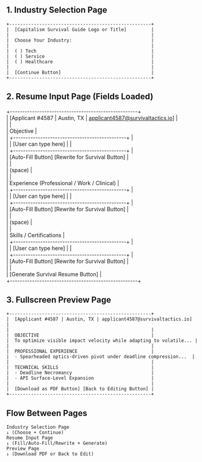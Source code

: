 ## **1\. Industry Selection Page**

`+----------------------------------------------------+`  
`|  [Capitalism Survival Guide Logo or Title]         |`  
`|                                                    |`  
`|  Choose Your Industry:                             |`  
`|                                                    |`  
`|  ( ) Tech                                          |`  
`|  ( ) Service                                       |`  
`|  ( ) Healthcare                                    |`  
`|                                                    |`  
`|  [Continue Button]                                 |`  
`+----------------------------------------------------+`

## **2\. Resume Input Page (Fields Loaded)**

\+----------------------------------------------------+  
|  \[Applicant \#4587 | Austin, TX | applicant4587@survivaltactics.io\]  |  
|                                                    |  
|  Objective                                         |  
|  \+----------------------------------------------+  |  
|  | \[User can type here\]                         |  |  
|  \+----------------------------------------------+  |  
|  \[Auto-Fill Button\] \[Rewrite for Survival Button\]   |  
|                                                    |  
|  (space)                                           |  
|                                                    |  
|  Experience (Professional / Work / Clinical)       |  
|  \+----------------------------------------------+  |  
|  | \[User can type here\]                         |  |  
|  \+----------------------------------------------+  |  
|  \[Auto-Fill Button\] \[Rewrite for Survival Button\]   |  
|                                                    |  
|  (space)                                           |  
|                                                    |  
|  Skills / Certifications                           |  
|  \+----------------------------------------------+  |  
|  | \[User can type here\]                         |  |  
|  \+----------------------------------------------+  |  
|  \[Auto-Fill Button\] \[Rewrite for Survival Button\]   |  
|                                                    |  
|  \[Generate Survival Resume Button\]                |  
\+----------------------------------------------------+

## **3\. Fullscreen Preview Page**

`+----------------------------------------------------+`  
`|  [Applicant #4587 | Austin, TX | applicant4587@survivaltactics.io]  |`  
`|                                                    |`  
`|  OBJECTIVE                                         |`  
`|  To optimize visible impact velocity while adapting to volatile... |`  
`|                                                    |`  
`|  PROFESSIONAL EXPERIENCE                           |`  
`|  - Spearheaded optics-driven pivot under deadline compression...  |`  
`|                                                    |`  
`|  TECHNICAL SKILLS                                  |`  
`|  - Deadline Necromancy                             |`  
`|  - API Surface-Level Expansion                     |`  
`|                                                    |`  
`|  [Download as PDF Button] [Back to Editing Button] |`  
`+----------------------------------------------------+`

## **Flow Between Pages**

`Industry Selection Page`  
      `↓ (Choose + Continue)`  
`Resume Input Page`  
      `↓ (Fill/Auto-Fill/Rewrite + Generate)`  
`Preview Page`  
      `↓ (Download PDF or Back to Edit)`  
